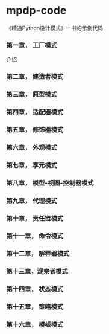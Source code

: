 # mpdp-code
《精通Python设计模式》一书的示例代码
  
### 第一章， 工厂模式   
   介绍

### 第二章， 建造者模式

### 第三章， 原型模式

### 第四章， 适配器模式

### 第五章， 修饰器模式

### 第六章， 外观模式

### 第七章， 享元模式

### 第八章， 模型-视图-控制器模式

### 第九章， 代理模式

### 第十章， 责任链模式

### 第十一章， 命令模式

### 第十二章， 解释器模式

### 第十三章，观察者模式

### 第十四章， 状态模式

### 第十五章， 策略模式

### 第十六章， 模板模式
